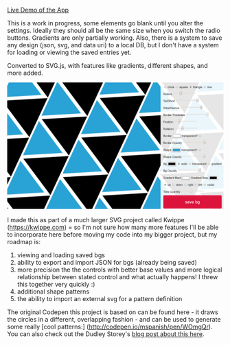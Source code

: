 [Live Demo of the App](https://mspanish.github.io/backgrounder)

This is a work in progress, some elements go blank until you alter the settings. Ideally they should all be the same size when you switch the radio buttons. Gradients are only partially working. Also, there is a system to save any design (json, svg, and data uri) to a local DB, but I don't have a system for loading or viewing the saved entries yet.

Converted to SVG.js, with features like gradients, different shapes, and more added.

![svg background generator](backgrounder3.png)

I made this as part of a much larger SVG project called Kwippe (https://kwippe.com) = so I'm not sure how many more features I'll be able to incorporate here before moving my code into my bigger project, but my roadmap is:

1. viewing and loading saved bgs
2. ability to export and import JSON for bgs (already being saved)
3. more precision the the controls with better base values and more logical relationship between stated control and what actually happens! I threw this together very quickly :)
4. additional shape patterns
5. the ability to import an external svg for a pattern definition

The original Codepen this project is based on can be found here - it draws the circles in a different, overlapping fashion - and can be used to generate some really [cool patterns:] (http://codepen.io/mspanish/pen/WOmgQr). You can also check out the Dudley Storey's [blog post about this here](http://thenewcode.com/336/Dynamic-SVG-Background-Pattern-Maker).

